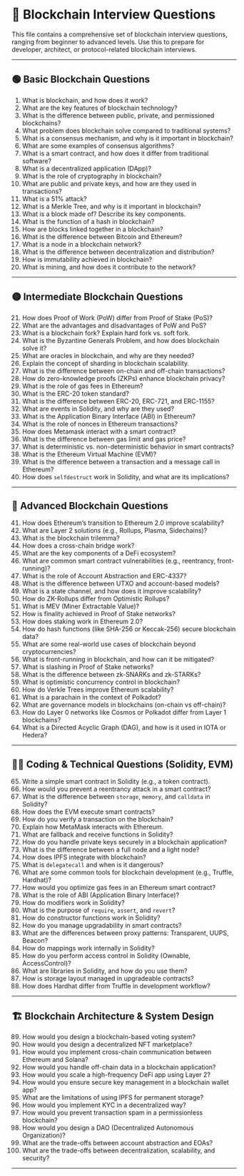 # 🧠 Blockchain Interview Questions

This file contains a comprehensive set of blockchain interview questions, ranging from beginner to advanced levels. Use this to prepare for developer, architect, or protocol-related blockchain interviews.

---

## 🟢 Basic Blockchain Questions

1. What is blockchain, and how does it work?  
2. What are the key features of blockchain technology?  
3. What is the difference between public, private, and permissioned blockchains?  
4. What problem does blockchain solve compared to traditional systems?  
5. What is a consensus mechanism, and why is it important in blockchain?  
6. What are some examples of consensus algorithms?  
7. What is a smart contract, and how does it differ from traditional software?  
8. What is a decentralized application (DApp)?  
9. What is the role of cryptography in blockchain?  
10. What are public and private keys, and how are they used in transactions?  
11. What is a 51% attack?  
12. What is a Merkle Tree, and why is it important in blockchain?  
13. What is a block made of? Describe its key components.  
14. What is the function of a hash in blockchain?  
15. How are blocks linked together in a blockchain?  
16. What is the difference between Bitcoin and Ethereum?  
17. What is a node in a blockchain network?  
18. What is the difference between decentralization and distribution?  
19. How is immutability achieved in blockchain?  
20. What is mining, and how does it contribute to the network?  

---

## 🟡 Intermediate Blockchain Questions

21. How does Proof of Work (PoW) differ from Proof of Stake (PoS)?  
22. What are the advantages and disadvantages of PoW and PoS?  
23. What is a blockchain fork? Explain hard fork vs. soft fork.  
24. What is the Byzantine Generals Problem, and how does blockchain solve it?  
25. What are oracles in blockchain, and why are they needed?  
26. Explain the concept of sharding in blockchain scalability.  
27. What is the difference between on-chain and off-chain transactions?  
28. How do zero-knowledge proofs (ZKPs) enhance blockchain privacy?  
29. What is the role of gas fees in Ethereum?  
30. What is the ERC-20 token standard?  
31. What is the difference between ERC-20, ERC-721, and ERC-1155?  
32. What are events in Solidity, and why are they used?  
33. What is the Application Binary Interface (ABI) in Ethereum?  
34. What is the role of nonces in Ethereum transactions?  
35. How does Metamask interact with a smart contract?  
36. What is the difference between gas limit and gas price?  
37. What is deterministic vs. non-deterministic behavior in smart contracts?  
38. What is the Ethereum Virtual Machine (EVM)?  
39. What is the difference between a transaction and a message call in Ethereum?  
40. How does `selfdestruct` work in Solidity, and what are its implications?

---

## 🔴 Advanced Blockchain Questions

41. How does Ethereum’s transition to Ethereum 2.0 improve scalability?  
42. What are Layer 2 solutions (e.g., Rollups, Plasma, Sidechains)?  
43. What is the blockchain trilemma?  
44. How does a cross-chain bridge work?  
45. What are the key components of a DeFi ecosystem?  
46. What are common smart contract vulnerabilities (e.g., reentrancy, front-running)?  
47. What is the role of Account Abstraction and ERC-4337?  
48. What is the difference between UTXO and account-based models?  
49. What is a state channel, and how does it improve scalability?  
50. How do ZK-Rollups differ from Optimistic Rollups?  
51. What is MEV (Miner Extractable Value)?  
52. How is finality achieved in Proof of Stake networks?  
53. How does staking work in Ethereum 2.0?  
54. How do hash functions (like SHA-256 or Keccak-256) secure blockchain data?  
55. What are some real-world use cases of blockchain beyond cryptocurrencies?  
56. What is front-running in blockchain, and how can it be mitigated?  
57. What is slashing in Proof of Stake networks?  
58. What is the difference between zk-SNARKs and zk-STARKs?  
59. What is optimistic concurrency control in blockchain?  
60. How do Verkle Trees improve Ethereum scalability?  
61. What is a parachain in the context of Polkadot?  
62. What are governance models in blockchains (on-chain vs off-chain)?  
63. How do Layer 0 networks like Cosmos or Polkadot differ from Layer 1 blockchains?  
64. What is a Directed Acyclic Graph (DAG), and how is it used in IOTA or Hedera?

---

## 🧑‍💻 Coding & Technical Questions (Solidity, EVM)

65. Write a simple smart contract in Solidity (e.g., a token contract).  
66. How would you prevent a reentrancy attack in a smart contract?  
67. What is the difference between `storage`, `memory`, and `calldata` in Solidity?  
68. How does the EVM execute smart contracts?  
69. How do you verify a transaction on the blockchain?  
70. Explain how MetaMask interacts with Ethereum.  
71. What are fallback and receive functions in Solidity?  
72. How do you handle private keys securely in a blockchain application?  
73. What is the difference between a full node and a light node?  
74. How does IPFS integrate with blockchain?  
75. What is `delegatecall` and when is it dangerous?  
76. What are some common tools for blockchain development (e.g., Truffle, Hardhat)?  
77. How would you optimize gas fees in an Ethereum smart contract?  
78. What is the role of ABI (Application Binary Interface)?  
79. How do modifiers work in Solidity?  
80. What is the purpose of `require`, `assert`, and `revert`?  
81. How do constructor functions work in Solidity?  
82. How do you manage upgradability in smart contracts?  
83. What are the differences between proxy patterns: Transparent, UUPS, Beacon?  
84. How do mappings work internally in Solidity?  
85. How do you perform access control in Solidity (Ownable, AccessControl)?  
86. What are libraries in Solidity, and how do you use them?  
87. How is storage layout managed in upgradeable contracts?  
88. How does Hardhat differ from Truffle in development workflow?

---

## 🏗️ Blockchain Architecture & System Design

89. How would you design a blockchain-based voting system?  
90. How would you design a decentralized NFT marketplace?  
91. How would you implement cross-chain communication between Ethereum and Solana?  
92. How would you handle off-chain data in a blockchain application?  
93. How would you scale a high-frequency DeFi app using Layer 2?  
94. How would you ensure secure key management in a blockchain wallet app?  
95. What are the limitations of using IPFS for permanent storage?  
96. How would you implement KYC in a decentralized way?  
97. How would you prevent transaction spam in a permissionless blockchain?  
98. How would you design a DAO (Decentralized Autonomous Organization)?  
99. What are the trade-offs between account abstraction and EOAs?  
100. What are the trade-offs between decentralization, scalability, and security?

---

